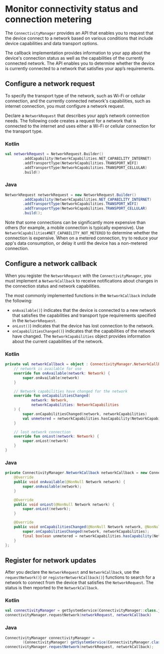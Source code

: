 # Monitor connectivity status and connection metering

The `ConnectivityManager` provides an API that enables you to request that the device connect to a network based on various conditions that include device capabilities and data transport options.

The callback implementation provides information to your app about the device's connection status as well as the capabilities of the currently connected network. The API enables you to determine whether the device is currently connected to a network that satisfies your app’s requirements.

Configure a network request
---------------------------

To specify the transport type of the network, such as Wi-Fi or cellular connection, and the currently connected network's capabilities, such as internet connection, you must configure a network request.

Declare a `NetworkRequest` that describes your app’s network connection needs. The following code creates a request for a network that is connected to the internet and uses either a Wi-Fi or cellular connection for the transport type.

### Kotlin

```kotlin
val networkRequest = NetworkRequest.Builder()
        .addCapability(NetworkCapabilities.NET_CAPABILITY_INTERNET)
        .addTransportType(NetworkCapabilities.TRANSPORT_WIFI)
        .addTransportType(NetworkCapabilities.TRANSPORT_CELLULAR)
        .build()
```

### Java

```java
NetworkRequest networkRequest = new NetworkRequest.Builder()
        .addCapability(NetworkCapabilities.NET_CAPABILITY_INTERNET)
        .addTransportType(NetworkCapabilities.TRANSPORT_WIFI)
        .addTransportType(NetworkCapabilities.TRANSPORT_CELLULAR)
        .build();
```

Note that some connections can be significantly more expensive than others (for example, a mobile connection is typically expensive). Use `NetworkCapabilities#NET_CAPABILITY_NOT_METERED` to determine whether the connection is expensive. When on a metered connection, try to reduce your app's data consumption, or delay it until the device has a non-metered connection.

Configure a network callback
----------------------------

When you register the `NetworkRequest` with the `ConnectivityManager`, you must implement a `NetworkCallback` to receive notifications about changes in the connection status and network capabilities.

The most commonly implemented functions in the `NetworkCallback` include the following:

*   `onAvailable()`) indicates that the device is connected to a new network that satisfies the capabilities and transport type requirements specified in the `NetworkRequest`.
*   `onLost()`) indicates that the device has lost connection to the network.
*   `onCapabilitiesChanged()`) indicates that the capabilities of the network have changed. The `NetworkCapabilities` object provides information about the current capabilities of the network.

### Kotlin

```kotlin
private val networkCallback = object : ConnectivityManager.NetworkCallback() {
    // network is available for use
    override fun onAvailable(network: Network) {
        super.onAvailable(network)
    }

    // Network capabilities have changed for the network
    override fun onCapabilitiesChanged(
            network: Network,
            networkCapabilities: NetworkCapabilities
    ) {
        super.onCapabilitiesChanged(network, networkCapabilities)
        val unmetered = networkCapabilities.hasCapability(NetworkCapabilities.NET_CAPABILITY_NOT_METERED)
    }

    // lost network connection
    override fun onLost(network: Network) {
        super.onLost(network)
    }
}
```

### Java

```java
private ConnectivityManager.NetworkCallback networkCallback = new ConnectivityManager.NetworkCallback() {
    @Override
    public void onAvailable(@NonNull Network network) {
        super.onAvailable(network);
    }

    @Override
    public void onLost(@NonNull Network network) {
        super.onLost(network);
    }

    @Override
    public void onCapabilitiesChanged(@NonNull Network network, @NonNull NetworkCapabilities networkCapabilities) {
        super.onCapabilitiesChanged(network, networkCapabilities);
        final boolean unmetered = networkCapabilities.hasCapability(NetworkCapabilities.NET_CAPABILITY_NOT_METERED);
    }
};
```

Register for network updates
----------------------------

After you declare the `NetworkRequest` and `NetworkCallback`, use the `requestNetwork()`) or `registerNetworkCallback()`) functions to search for a network to connect from the device that satisfies the `NetworkRequest`. The status is then reported to the `NetworkCallback`.

### Kotlin

```kotlin
val connectivityManager = getSystemService(ConnectivityManager::class.java) as ConnectivityManager
connectivityManager.requestNetwork(networkRequest, networkCallback)
```

### Java

```java
ConnectivityManager connectivityManager =
        (ConnectivityManager) getSystemService(ConnectivityManager.class);
connectivityManager.requestNetwork(networkRequest, networkCallback);
```